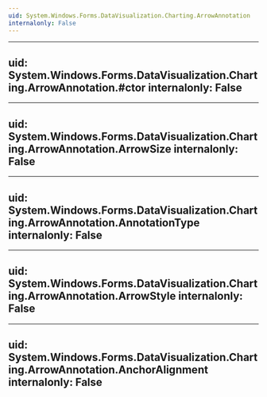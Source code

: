 ```yaml
---
uid: System.Windows.Forms.DataVisualization.Charting.ArrowAnnotation
internalonly: False
---
```


---
uid: System.Windows.Forms.DataVisualization.Charting.ArrowAnnotation.#ctor
internalonly: False
---

---
uid: System.Windows.Forms.DataVisualization.Charting.ArrowAnnotation.ArrowSize
internalonly: False
---

---
uid: System.Windows.Forms.DataVisualization.Charting.ArrowAnnotation.AnnotationType
internalonly: False
---

---
uid: System.Windows.Forms.DataVisualization.Charting.ArrowAnnotation.ArrowStyle
internalonly: False
---

---
uid: System.Windows.Forms.DataVisualization.Charting.ArrowAnnotation.AnchorAlignment
internalonly: False
---
